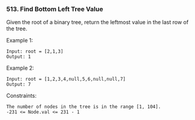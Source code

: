 ### 513. Find Bottom Left Tree Value

Given the root of a binary tree, return the leftmost value in the last row of the tree.

Example 1:

    Input: root = [2,1,3]
    Output: 1

Example 2:

    Input: root = [1,2,3,4,null,5,6,null,null,7]
    Output: 7

Constraints:

    The number of nodes in the tree is in the range [1, 104].
    -231 <= Node.val <= 231 - 1
